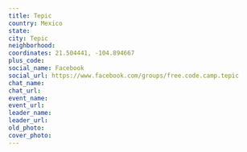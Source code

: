 ```yaml
---
title: Tepic
country: Mexico
state: 
city: Tepic
neighborhood: 
coordinates: 21.504441, -104.894667
plus_code:
social_name: Facebook
social_url: https://www.facebook.com/groups/free.code.camp.tepic
chat_name:
chat_url:
event_name:
event_url:
leader_name:
leader_url:
old_photo: 
cover_photo:
---
```

